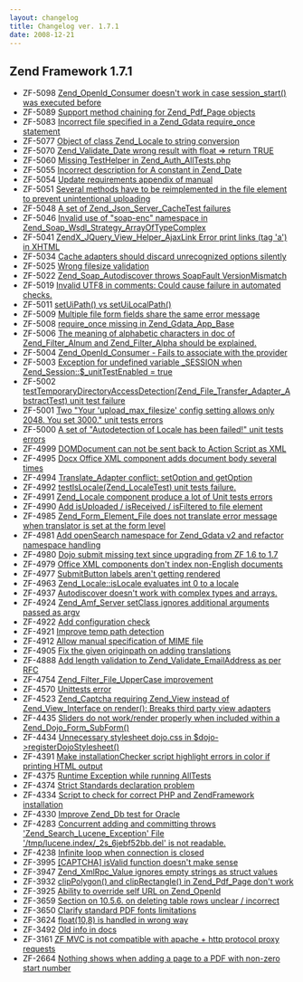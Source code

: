 ```yaml
---
layout: changelog
title: Changelog ver. 1.7.1
date: 2008-12-21
---
```


## Zend Framework 1.7.1

- ZF-5098	[Zend_OpenId_Consumer doesn't work in case session_start() was executed before](/issue/browse/ZF-5098)
- ZF-5089	[Support method chaining for Zend_Pdf_Page objects](/issue/browse/ZF-5089)
- ZF-5083	[Incorrect file specified in a Zend_Gdata require_once statement](/issue/browse/ZF-5083)
- ZF-5077	[Object of class Zend_Locale to string conversion](/issue/browse/ZF-5077)
- ZF-5070	[Zend_Validate_Date wrong result with float => return TRUE](/issue/browse/ZF-5070)
- ZF-5060	[Missing TestHelper in Zend_Auth_AllTests.php](/issue/browse/ZF-5060)
- ZF-5055	[Incorrect description for A constant in Zend_Date](/issue/browse/ZF-5055)
- ZF-5054	[Update requirements appendix of manual](/issue/browse/ZF-5054)
- ZF-5051	[Several methods have to be reimplemented in the file element to prevent unintentional uploading](/issue/browse/ZF-5051)
- ZF-5048	[A set of Zend_Json_Server_CacheTest failures](/issue/browse/ZF-5048)
- ZF-5046	[Invalid use of "soap-enc" namespace in Zend_Soap_Wsdl_Strategy_ArrayOfTypeComplex](/issue/browse/ZF-5046)
- ZF-5041	[ZendX_JQuery_View_Helper_AjaxLink Error print links (tag 'a') in XHTML](/issue/browse/ZF-5041)
- ZF-5034	[Cache adapters should discard unrecognized options silently](/issue/browse/ZF-5034)
- ZF-5025	[Wrong filesize validation](/issue/browse/ZF-5025)
- ZF-5022	[Zend_Soap_Autodiscover throws SoapFault VersionMismatch](/issue/browse/ZF-5022)
- ZF-5019	[Invalid UTF8 in comments: Could cause failure in automated checks.](/issue/browse/ZF-5019)
- ZF-5011	[setUiPath() vs setUiLocalPath()](/issue/browse/ZF-5011)
- ZF-5009	[Multiple file form fields share the same error message](/issue/browse/ZF-5009)
- ZF-5008	[require_once missing in Zend_Gdata_App_Base ](/issue/browse/ZF-5008)
- ZF-5006	[The meaning of alphabetic characters in doc of Zend_Filter_Alnum and Zend_Filter_Alpha should be explained.](/issue/browse/ZF-5006)
- ZF-5004	[Zend_OpenId_Consumer - Fails to associate with the provider](/issue/browse/ZF-5004)
- ZF-5003	[Exception for undefined variable _SESSION when Zend_Session::$_unitTestEnabled = true](/issue/browse/ZF-5003)
- ZF-5002	[testTemporaryDirectoryAccessDetection(Zend_File_Transfer_Adapter_AbstractTest) unit test failure](/issue/browse/ZF-5002)
- ZF-5001	[Two "Your 'upload_max_filesize' config setting allows only 2048. You set 3000." unit tests errors](/issue/browse/ZF-5001)
- ZF-5000	[A set of "Autodetection of Locale has been failed!" unit tests errors](/issue/browse/ZF-5000)
- ZF-4999	[DOMDocument can not be sent back to Action Script as XML](/issue/browse/ZF-4999)
- ZF-4995	[Docx Office XML component adds document body several times](/issue/browse/ZF-4995)
- ZF-4994	[Translate_Adapter conflict: setOption and getOption](/issue/browse/ZF-4994)
- ZF-4992	[testIsLocale(Zend_LocaleTest) unit tests failure.](/issue/browse/ZF-4992)
- ZF-4991	[Zend_Locale component produce a lot of Unit tests errors](/issue/browse/ZF-4991)
- ZF-4990	[Add isUploaded / isReceived / isFiltered to file element](/issue/browse/ZF-4990)
- ZF-4985	[Zend_Form_Element_File does not translate error message when translator is set at the form level](/issue/browse/ZF-4985)
- ZF-4981	[Add openSearch namespace for Zend_Gdata v2 and refactor namespace handling](/issue/browse/ZF-4981)
- ZF-4980	[Dojo submit missing text since upgrading from ZF 1.6 to 1.7](/issue/browse/ZF-4980)
- ZF-4979	[Office XML components don't index non-English documents](/issue/browse/ZF-4979)
- ZF-4977	[SubmitButton labels aren't getting rendered](/issue/browse/ZF-4977)
- ZF-4963	[Zend_Locale::isLocale evaluates int 0 to a locale](/issue/browse/ZF-4963)
- ZF-4937	[Autodiscover doesn't work with complex types and arrays.](/issue/browse/ZF-4937)
- ZF-4924	[Zend_Amf_Server setClass ignores additional arguments passed as argv](/issue/browse/ZF-4924)
- ZF-4922	[Add configuration check](/issue/browse/ZF-4922)
- ZF-4921	[Improve temp path detection](/issue/browse/ZF-4921)
- ZF-4912	[Allow manual specification of MIME file](/issue/browse/ZF-4912)
- ZF-4905	[Fix the given originpath on adding translations](/issue/browse/ZF-4905)
- ZF-4888	[Add length validation to Zend_Validate_EmailAddress as per RFC ](/issue/browse/ZF-4888)
- ZF-4754	[Zend_Filter_File_UpperCase  improvement ](/issue/browse/ZF-4754)
- ZF-4570	[Unittests error](/issue/browse/ZF-4570)
- ZF-4523	[Zend_Captcha requiring Zend_View instead of Zend_View_Interface on render(): Breaks third party view adapters](/issue/browse/ZF-4523)
- ZF-4435	[Sliders do not work/render properly when included within a Zend_Dojo_Form_SubForm()](/issue/browse/ZF-4435)
- ZF-4434	[Unnecessary stylesheet dojo.css in $dojo->registerDojoStylesheet()](/issue/browse/ZF-4434)
- ZF-4391	[Make installationChecker script highlight errors in color if printing HTML output](/issue/browse/ZF-4391)
- ZF-4375	[Runtime Exception while running AllTests](/issue/browse/ZF-4375)
- ZF-4374	[Strict Standards declaration problem](/issue/browse/ZF-4374)
- ZF-4334	[Script to check for correct PHP and ZendFramework installation](/issue/browse/ZF-4334)
- ZF-4330	[Improve Zend_Db test for Oracle](/issue/browse/ZF-4330)
- ZF-4283	[Concurrent adding and committing throws 'Zend_Search_Lucene_Exception' File '/tmp/lucene.index/_2s_6jebf52bb.del' is not readable.](/issue/browse/ZF-4283)
- ZF-4238	[Infinite loop when connection is closed](/issue/browse/ZF-4238)
- ZF-3995	[[CAPTCHA] isValid function doesn't make sense](/issue/browse/ZF-3995)
- ZF-3947	[Zend_XmlRpc_Value ignores empty strings as struct values](/issue/browse/ZF-3947)
- ZF-3932	[clipPolygon() and clipRectangle() in Zend_Pdf_Page don't work](/issue/browse/ZF-3932)
- ZF-3925	[Ability to override self URL on Zend_OpenId](/issue/browse/ZF-3925)
- ZF-3659	[Section on 10.5.6. on deleting table rows unclear / incorrect](/issue/browse/ZF-3659)
- ZF-3650	[Clarify standard PDF fonts limitations](/issue/browse/ZF-3650)
- ZF-3624	[float(10,8) is handled in wrong way](/issue/browse/ZF-3624)
- ZF-3492	[Old info in docs](/issue/browse/ZF-3492)
- ZF-3161	[ZF MVC is not compatible with apache + http protocol proxy requests](/issue/browse/ZF-3161)
- ZF-2664	[Nothing shows when adding a page to a PDF with non-zero start number](/issue/browse/ZF-2664)
